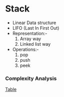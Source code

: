 # Stack
- Linear Data structure
- LIFO (Last In First Out)
- Representation:-
    1. Array way
    2. Linked list way
- Operations:-
    1. pop
    2. push
    3. peek

### Complexity Analysis
[Table](https://images.app.goo.gl/WSQuD2WbCDdCo8ndA)
